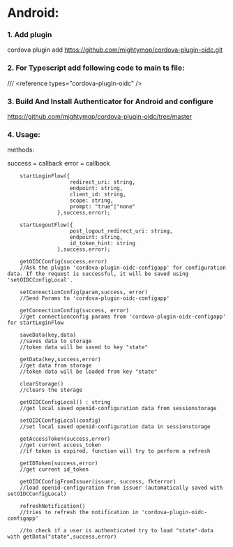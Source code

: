 # Android:

### 1. Add plugin
cordova plugin add https://github.com/mightymop/cordova-plugin-oidc.git
### 2. For Typescript add following code to main ts file: 
/// &lt;reference types="cordova-plugin-oidc" /&gt;<br/>

### 3. Build And Install Authenticator for Android and configure
https://github.com/mightymop/cordova-plugin-oidc/tree/master

### 4. Usage:

methods:

success = callback
error   = callback

```
	startLoginFlow({
					redirect_uri: string,
					endpoint: string,
					client_id: string,
					scope: string,
					prompt: "true"|"none"
				},success,error);
		
	startLogoutFlow({
					post_logout_redirect_uri: string,
					endpoint: string,
					id_token_hint: string
				},success,error);
				
	getOIDCConfig(success,error) 
	//Ask the plugin 'cordova-plugin-oidc-configapp' for configuration data. If the request is successful, it will be saved using 'setOIDCConfigLocal'.
	
	setConnectionConfig(param,success, error)
	//Send Params to 'cordova-plugin-oidc-configapp'
	
	getConnectionConfig(success, error)
	//get connectionconfig params from 'cordova-plugin-oidc-configapp' for startLoginFlow
	
	saveData(key,data)
	//saves data to storage
	//token data will be saved to key "state"
	
	getData(key,success,error)
	//get data from storage
	//token data will be loaded from key "state"
	
	clearStorage()
	//clears the storage
	
	getOIDCConfigLocal() : string
	//get local saved openid-configuration data from sessionstorage
	
	setOIDCConfigLocal(config) 
	//set local saved openid-configuration data in sessionstorage
	
	getAccessToken(success,error)
	//get current access_token
	//if token is expired, function will try to perform a refresh
	
	getIDToken(success,error)
	//get current id_token
	
	getOIDCConfigFromIssuer(issuer, success, fkterror)
	//load openid-configuration from issuer (automatically saved with setOIDCConfigLocal)
	
	refreshNotification()
	//tries to refresh the notification in 'cordova-plugin-oidc-configapp'
	
	//to check if a user is authenticated try to load "state"-data with getData("state",success,error) 
```

